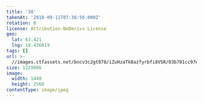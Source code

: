 ```yaml
---
title: '38'
takenAt: '2018-09-11T07:38:56.000Z'
rotation: 0
license: Attribution-NoDerivs License
geo:
  lat: 63.421
  lng: 10.436819
tags: []
url: >-
  //images.ctfassets.net/bncv3c2gt878/iZuHzaTk8azfyrbfi8VSR/03b701cc97ea034cbe26cc7fb196f239/38_30751935518_o
size: 1229986
image:
  width: 1440
  height: 2560
contentType: image/jpeg
---
```



